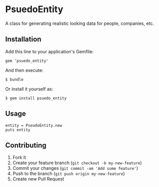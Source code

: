 # PsuedoEntity

A class for generating realistic looking data for people, companies, etc.

## Installation

Add this line to your application's Gemfile:

    gem 'psuedo_entity'

And then execute:

    $ bundle

Or install it yourself as:

    $ gem install psuedo_entity

## Usage

    entity = PseudoEntity.new
    puts entity

## Contributing

1. Fork it
2. Create your feature branch (`git checkout -b my-new-feature`)
3. Commit your changes (`git commit -am 'Add some feature'`)
4. Push to the branch (`git push origin my-new-feature`)
5. Create new Pull Request
